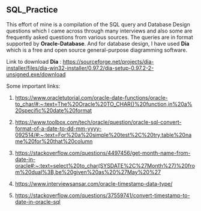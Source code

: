 ## SQL_Practice
This effort of mine is a compilation of the SQL query and Database Design questions which I came across through many interviews and also some are frequently asked questions from various sources. The queries are in format supported by <b>Oracle-Database</b>. And for database design, I have used <b>Dia</b> which is a free and open source general-purpose diagramming software. 

Link to download <b>Dia</b> : https://sourceforge.net/projects/dia-installer/files/dia-win32-installer/0.97.2/dia-setup-0.97.2-2-unsigned.exe/download 

Some important links:
1. https://www.oracletutorial.com/oracle-date-functions/oracle-to_char/#:~:text=The%20Oracle%20TO_CHAR()%20function,in%20a%20specific%20date%20format <br>

2. https://www.toolbox.com/tech/oracle/question/oracle-sql-convert-format-of-a-date-to-dd-mm-yyyy-092514/#:~:text=For%20a%20simple%20test%2C%20try,table%20name%20for%20that%20column <br>

3. https://stackoverflow.com/questions/4497456/get-month-name-from-date-in-oracle#:~:text=select%20to_char(SYSDATE%2C%27Month%27)%20from%20dual%3B,be%20given%20as%20%27May%20%27 <br>

4. https://www.interviewsansar.com/oracle-timestamp-data-type/ <br>

5. https://stackoverflow.com/questions/37559741/convert-timestamp-to-date-in-oracle-sql <br>
